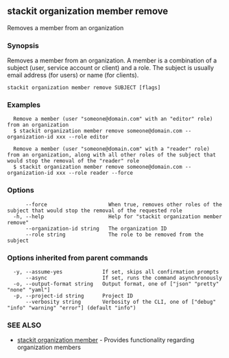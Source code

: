 ## stackit organization member remove

Removes a member from an organization

### Synopsis

Removes a member from an organization.
A member is a combination of a subject (user, service account or client) and a role.
The subject is usually email address (for users) or name (for clients).

```
stackit organization member remove SUBJECT [flags]
```

### Examples

```
  Remove a member (user "someone@domain.com" with an "editor" role) from an organization
  $ stackit organization member remove someone@domain.com --organization-id xxx --role editor

  Remove a member (user "someone@domain.com" with a "reader" role) from an organization, along with all other roles of the subject that would stop the removal of the "reader" role
  $ stackit organization member remove someone@domain.com --organization-id xxx --role reader --force
```

### Options

```
      --force                    When true, removes other roles of the subject that would stop the removal of the requested role
  -h, --help                     Help for "stackit organization member remove"
      --organization-id string   The organization ID
      --role string              The role to be removed from the subject
```

### Options inherited from parent commands

```
  -y, --assume-yes             If set, skips all confirmation prompts
      --async                  If set, runs the command asynchronously
  -o, --output-format string   Output format, one of ["json" "pretty" "none" "yaml"]
  -p, --project-id string      Project ID
      --verbosity string       Verbosity of the CLI, one of ["debug" "info" "warning" "error"] (default "info")
```

### SEE ALSO

* [stackit organization member](./stackit_organization_member.md)	 - Provides functionality regarding organization members

